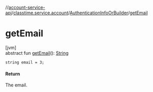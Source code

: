 //[account-service-api](../../../index.md)/[classtime.service.account](../index.md)/[AuthenticationInfoOrBuilder](index.md)/[getEmail](get-email.md)

# getEmail

[jvm]\
abstract fun [getEmail](get-email.md)(): [String](https://docs.oracle.com/javase/8/docs/api/java/lang/String.html)

`string email = 3;`

#### Return

The email.

